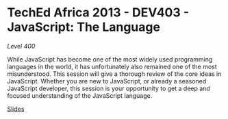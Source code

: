 TechEd Africa 2013 - DEV403 - JavaScript: The Language
======================

_Level 400_

While JavaScript has become one of the most widely used programming languages in the world, it has unfortunately also remained one of the most misunderstood. This session will give a thorough review of the core ideas in JavaScript. Whether you are new to JavaScript, or already a seasoned JavaScript developer, this session is your opportunity to get a deep and focused understanding of the JavaScript language.

[Slides](https://www.dropbox.com/s/58k9j6qzzrxu4p3/TechEd%202013%20-%20DEV403%20-%20JavaScript%20The%20Language.pptx)
